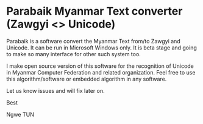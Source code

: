Parabaik Myanmar Text converter (Zawgyi <> Unicode)
===================================================

Parabaik is a software convert the Myanmar Text from/to Zawgyi and Unicode. It can be run in Microsoft Windows only. It is beta stage and going to make so many interface for other such system too. 

I make open source version of this software for the recognition of Unicode in Myanmar Computer Federation and related organization. Feel free to use this algorithm/software or embedded algorithm in any software.

Let us know issues and will fix later on.

Best

Ngwe TUN
